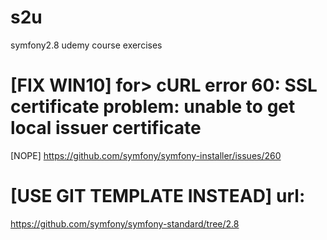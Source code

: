 # s2u
symfony2.8 udemy course exercises

# [FIX WIN10] for> cURL error 60: SSL certificate problem: unable to get local issuer certificate
[NOPE] https://github.com/symfony/symfony-installer/issues/260

# [USE GIT TEMPLATE INSTEAD] url:
https://github.com/symfony/symfony-standard/tree/2.8

